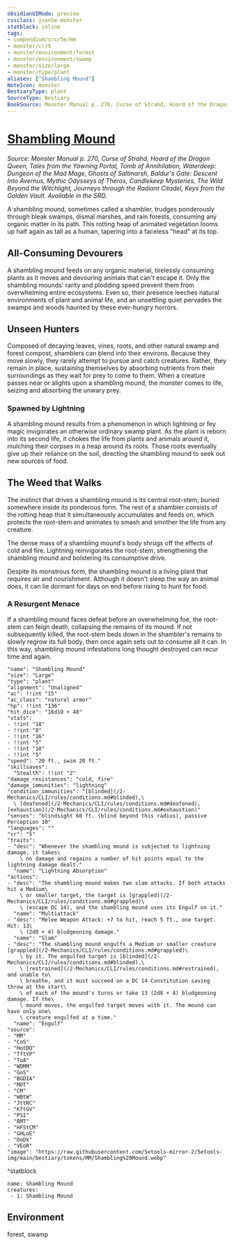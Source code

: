 ```yaml
---
obsidianUIMode: preview
cssclass: json5e-monster
statblock: inline
tags:
- compendium/src/5e/mm
- monster/cr/5
- monster/environment/forest
- monster/environment/swamp
- monster/size/large
- monster/type/plant
aliases: ["Shambling Mound"]
NoteIcon: monster
BestiaryType: plant
SourceType: Bestiary
BookSource: Monster Manual p. 270, Curse of Strahd, Hoard of the Dragon Queen, Tales from the Yawning Portal, Tomb of Annihilation, Waterdeep: Dungeon of the Mad Mage, Ghosts of Saltmarsh, Baldur's Gate: Descent Into Avernus, Mythic Odysseys of Theros, Candlekeep Mysteries, The Wild Beyond the Witchlight, Journeys through the Radiant Citadel, Keys from the Golden Vault. Available in the SRD.
---
```

# [Shambling Mound](2-Mechanics/CLI/bestiary/plant/shambling-mound.md)
*Source: Monster Manual p. 270, Curse of Strahd, Hoard of the Dragon Queen, Tales from the Yawning Portal, Tomb of Annihilation, Waterdeep: Dungeon of the Mad Mage, Ghosts of Saltmarsh, Baldur's Gate: Descent Into Avernus, Mythic Odysseys of Theros, Candlekeep Mysteries, The Wild Beyond the Witchlight, Journeys through the Radiant Citadel, Keys from the Golden Vault. Available in the SRD.*  

A shambling mound, sometimes called a shambler, trudges ponderously through bleak swamps, dismal marshes, and rain forests, consuming any organic matter in its path. This rotting heap of animated vegetation looms up half again as tall as a human, tapering into a faceless "head" at its top.

## All-Consuming Devourers

A shambling mound feeds on any organic material, tirelessly consuming plants as it moves and devouring animals that can't escape it. Only the shambling mounds' rarity and plodding speed prevent them from overwhelming entire ecosystems. Even so, their presence leeches natural environments of plant and animal life, and an unsettling quiet pervades the swamps and woods haunted by these ever-hungry horrors.

## Unseen Hunters

Composed of decaying leaves, vines, roots, and other natural swamp and forest compost, shamblers can blend into their environs. Because they move slowly, they rarely attempt to pursue and catch creatures. Rather, they remain in place, sustaining themselves by absorbing nutrients from their surroundings as they wait for prey to come to them. When a creature passes near or alights upon a shambling mound, the monster comes to life, seizing and absorbing the unwary prey.

### Spawned by Lightning

A shambling mound results from a phenomenon in which lightning or fey magic invigorates an otherwise ordinary swamp plant. As the plant is reborn into its second life, it chokes the life from plants and animals around it, mulching their corpses in a heap around its roots. Those roots eventually give up their reliance on the soil, directing the shambling mound to seek out new sources of food.

## The Weed that Walks

The instinct that drives a shambling mound is its central root-stem, buried somewhere inside its ponderous form. The rest of a shambler consists of the rotting heap that it simultaneously accumulates and feeds on, which protects the root-stem and animates to smash and smother the life from any creature.

The dense mass of a shambling mound's body shrugs off the effects of cold and fire. Lightning reinvigorates the root-stem, strengthening the shambling mound and bolstering its consumptive drive.

Despite its monstrous form, the shambling mound is a living plant that requires air and nourishment. Although it doesn't sleep the way an animal does, it can lie dormant for days on end before rising to hunt for food.

### A Resurgent Menace

If a shambling mound faces defeat before an overwhelming foe, the root-stem can feign death, collapsing the remains of its mound. If not subsequently killed, the root-stem beds down in the shambler's remains to slowly regrow its full body, then once again sets out to consume all it can. In this way, shambling mound infestations long thought destroyed can recur time and again.

```statblock
"name": "Shambling Mound"
"size": "Large"
"type": "plant"
"alignment": "Unaligned"
"ac": !!int "15"
"ac_class": "natural armor"
"hp": !!int "136"
"hit_dice": "16d10 + 48"
"stats":
- !!int "18"
- !!int "8"
- !!int "16"
- !!int "5"
- !!int "10"
- !!int "5"
"speed": "20 ft., swim 20 ft."
"skillsaves":
  "Stealth": !!int "2"
"damage_resistances": "cold, fire"
"damage_immunities": "lightning"
"condition_immunities": "[blinded](/2-Mechanics/CLI/rules/conditions.md#blinded),\
  \ [deafened](/2-Mechanics/CLI/rules/conditions.md#deafened), [exhaustion](/2-Mechanics/CLI/rules/conditions.md#exhaustion)"
"senses": "blindsight 60 ft. (blind beyond this radius), passive Perception 10"
"languages": ""
"cr": "5"
"traits":
- "desc": "Whenever the shambling mound is subjected to lightning damage, it takes\
    \ no damage and regains a number of hit points equal to the lightning damage dealt."
  "name": "Lightning Absorption"
"actions":
- "desc": "The shambling mound makes two slam attacks. If both attacks hit a Medium\
    \ or smaller target, the target is [grappled](/2-Mechanics/CLI/rules/conditions.md#grappled)\
    \ (escape DC 14), and the shambling mound uses its Engulf on it."
  "name": "Multiattack"
- "desc": "Melee Weapon Attack: +7 to hit, reach 5 ft., one target. Hit: 13\
    \ (2d8 + 4) bludgeoning damage."
  "name": "Slam"
- "desc": "The shambling mound engulfs a Medium or smaller creature [grappled](/2-Mechanics/CLI/rules/conditions.md#grappled)\
    \ by it. The engulfed target is [blinded](/2-Mechanics/CLI/rules/conditions.md#blinded),\
    \ [restrained](/2-Mechanics/CLI/rules/conditions.md#restrained), and unable to\
    \ breathe, and it must succeed on a DC 14 Constitution saving throw at the start\
    \ of each of the mound's turns or take 13 (2d8 + 4) bludgeoning damage. If the\
    \ mound moves, the engulfed target moves with it. The mound can have only one\
    \ creature engulfed at a time."
  "name": "Engulf"
"source":
- "MM"
- "CoS"
- "HotDQ"
- "TftYP"
- "ToA"
- "WDMM"
- "GoS"
- "BGDIA"
- "MOT"
- "CM"
- "WBtW"
- "JttRC"
- "KftGV"
- "PSI"
- "BMT"
- "HFStCM"
- "GHLoE"
- "DoDk"
- "VEoR"
"image": "https://raw.githubusercontent.com/5etools-mirror-2/5etools-img/main/bestiary/tokens/MM/Shambling%20Mound.webp"
```
^statblock

```encounter-table
name: Shambling Mound
creatures:
 - 1: Shambling Mound
```

## Environment

forest, swamp